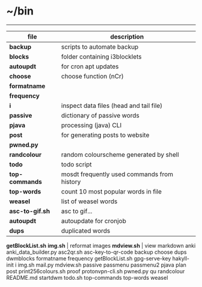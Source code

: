 # ~/bin

---

**file** | description
--- | --- 
**backup** | scripts to automate backup 
**blocks** | folder containing i3blocklets
**autoupdt** | for cron apt updates
**choose** | choose function (nCr)
**formatname** | 
**frequency** | 
**i** | inspect data files (head and tail file)
**passive** | dictionary of passive words
**pjava** | processing (java) CLI 
**post** | for generating posts to website 
**pwned.py** | 
**randcolour** | random colourscheme generated by shell
**todo** | todo script
**top-commands** | mosdt frequently used commands from history
**top-words** | count 10 most popular words in file
**weasel** | list of weasel words
**asc-to-gif.sh** | asc to gif...
**autoupdt** | autoupdate for cronjob
**dups** | duplicated words
**getBlockList.sh**
**img.sh** | reformat images
**mdview.sh** | view markdown 
anki
anki_data_builder.py
asc2qr.sh
asc-key-to-qr-code
backup
choose
dups
dwmblocks
formatname
frequency
getBlockList.sh
gpg-serve-key
hakyll-init
i
img.sh
mail.py
mdview.sh
passive
passmenu
passmenu2
pjava
plan
post
print256colours.sh
proof
protonvpn-cli.sh
pwned.py
qu
randcolour
README.md
startdwm
todo.sh
top-commands
top-words
weasel
